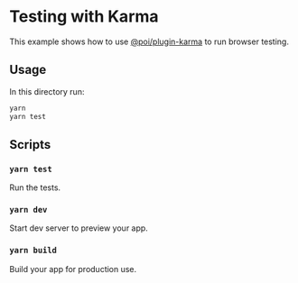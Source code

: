 # Testing with Karma

This example shows how to use [@poi/plugin-karma](https://poi.js.org/guide/plugin-karma.html) to run browser testing.

## Usage

In this directory run:

```bash
yarn
yarn test
```

## Scripts

### `yarn test`

Run the tests.

### `yarn dev`

Start dev server to preview your app.

### `yarn build`

Build your app for production use.
